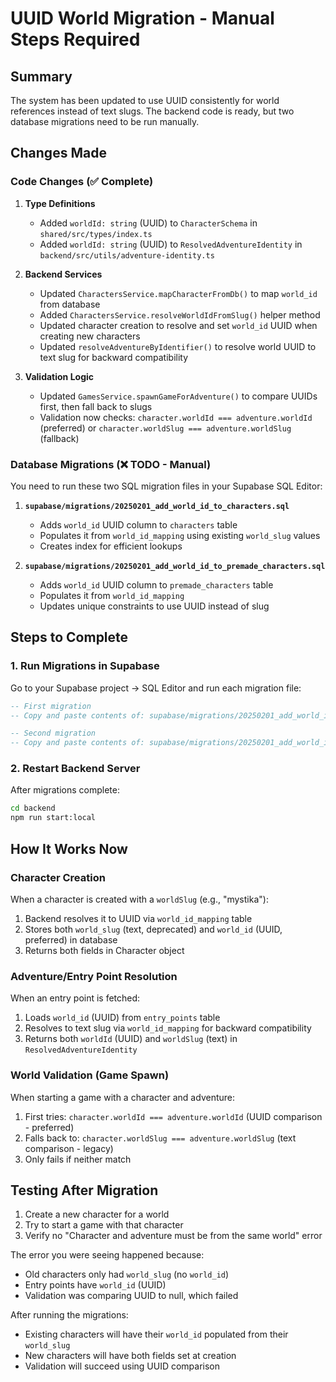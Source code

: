 # UUID World Migration - Manual Steps Required

## Summary
The system has been updated to use UUID consistently for world references instead of text slugs. The backend code is ready, but two database migrations need to be run manually.

## Changes Made

### Code Changes (✅ Complete)
1. **Type Definitions**
   - Added `worldId: string` (UUID) to `CharacterSchema` in `shared/src/types/index.ts`
   - Added `worldId: string` (UUID) to `ResolvedAdventureIdentity` in `backend/src/utils/adventure-identity.ts`

2. **Backend Services**
   - Updated `CharactersService.mapCharacterFromDb()` to map `world_id` from database
   - Added `CharactersService.resolveWorldIdFromSlug()` helper method
   - Updated character creation to resolve and set `world_id` UUID when creating new characters
   - Updated `resolveAdventureByIdentifier()` to resolve world UUID to text slug for backward compatibility

3. **Validation Logic**
   - Updated `GamesService.spawnGameForAdventure()` to compare UUIDs first, then fall back to slugs
   - Validation now checks: `character.worldId === adventure.worldId` (preferred) or `character.worldSlug === adventure.worldSlug` (fallback)

### Database Migrations (❌ TODO - Manual)

You need to run these two SQL migration files in your Supabase SQL Editor:

1. **`supabase/migrations/20250201_add_world_id_to_characters.sql`**
   - Adds `world_id` UUID column to `characters` table
   - Populates it from `world_id_mapping` using existing `world_slug` values
   - Creates index for efficient lookups

2. **`supabase/migrations/20250201_add_world_id_to_premade_characters.sql`**
   - Adds `world_id` UUID column to `premade_characters` table  
   - Populates it from `world_id_mapping`
   - Updates unique constraints to use UUID instead of slug

## Steps to Complete

### 1. Run Migrations in Supabase

Go to your Supabase project → SQL Editor and run each migration file:

```sql
-- First migration
-- Copy and paste contents of: supabase/migrations/20250201_add_world_id_to_characters.sql

-- Second migration  
-- Copy and paste contents of: supabase/migrations/20250201_add_world_id_to_premade_characters.sql
```

### 2. Restart Backend Server

After migrations complete:
```bash
cd backend
npm run start:local
```

## How It Works Now

### Character Creation
When a character is created with a `worldSlug` (e.g., "mystika"):
1. Backend resolves it to UUID via `world_id_mapping` table
2. Stores both `world_slug` (text, deprecated) and `world_id` (UUID, preferred) in database
3. Returns both fields in Character object

### Adventure/Entry Point Resolution  
When an entry point is fetched:
1. Loads `world_id` (UUID) from `entry_points` table
2. Resolves to text slug via `world_id_mapping` for backward compatibility
3. Returns both `worldId` (UUID) and `worldSlug` (text) in `ResolvedAdventureIdentity`

### World Validation (Game Spawn)
When starting a game with a character and adventure:
1. First tries: `character.worldId === adventure.worldId` (UUID comparison - preferred)
2. Falls back to: `character.worldSlug === adventure.worldSlug` (text comparison - legacy)
3. Only fails if neither match

## Testing After Migration

1. Create a new character for a world
2. Try to start a game with that character
3. Verify no "Character and adventure must be from the same world" error

The error you were seeing happened because:
- Old characters only had `world_slug` (no `world_id`)
- Entry points have `world_id` (UUID)
- Validation was comparing UUID to null, which failed

After running the migrations:
- Existing characters will have their `world_id` populated from their `world_slug`
- New characters will have both fields set at creation
- Validation will succeed using UUID comparison

